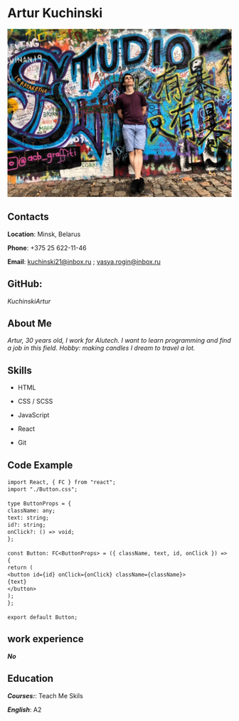 # Artur Kuchinski

![Avatar](_cHhWYQI2VM.jpg)

## **Contacts**

**Location**: Minsk, Belarus

**Phone**: +375 25 622-11-46

**Email**: kuchinski21@inbox.ru ; vasya.rogin@inbox.ru

## **GitHub:**

_KuchinskiArtur_

## About Me

_Artur, 30 years old, I work for Alutech. I want to learn programming and find a job in this field. Hobby: making candles
I dream to travel a lot._

## Skills

- HTML

- CSS / SCSS

- JavaScript

- React

- Git

## Code Example

```
import React, { FC } from "react";
import "./Button.css";

type ButtonProps = {
className: any;
text: string;
id?: string;
onClick?: () => void;
};

const Button: FC<ButtonProps> = ({ className, text, id, onClick }) => {
return (
<button id={id} onClick={onClick} className={className}>
{text}
</button>
);
};

export default Button;
```

## work experience

**_No_**

## Education

**_Courses:_**: Teach Me Skils

**_English_**: A2
